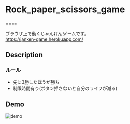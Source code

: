 # Rock_paper_scissors_game
====

ブラウザ上で動くじゃんけんゲームです。<br>
https://janken-game.herokuapp.com/

## Description
### ルール
- 先に3勝したほうが勝ち
- 制限時間有り(ボタン押さないと自分のライフが減る)

## Demo
![demo](https://github.com/mansei/rock_paper_scissors_game/blob/master/%E3%81%98%E3%82%83%E3%82%93%E3%81%91%E3%82%93.gif)
